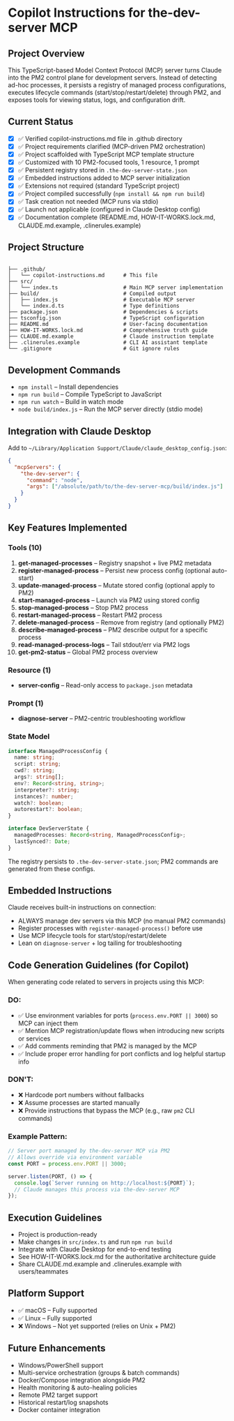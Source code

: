 # Copilot Instructions for the-dev-server MCP

## Project Overview
This TypeScript-based Model Context Protocol (MCP) server turns Claude into the PM2 control plane for development servers. Instead of detecting ad-hoc processes, it persists a registry of managed process configurations, executes lifecycle commands (start/stop/restart/delete) through PM2, and exposes tools for viewing status, logs, and configuration drift.

## Current Status
- [x] ✅ Verified copilot-instructions.md file in .github directory
- [x] ✅ Project requirements clarified (MCP-driven PM2 orchestration)
- [x] ✅ Project scaffolded with TypeScript MCP template structure
- [x] ✅ Customized with 10 PM2-focused tools, 1 resource, 1 prompt
- [x] ✅ Persistent registry stored in `.the-dev-server-state.json`
- [x] ✅ Embedded instructions added to MCP server initialization
- [x] ✅ Extensions not required (standard TypeScript project)
- [x] ✅ Project compiled successfully (`npm install && npm run build`)
- [x] ✅ Task creation not needed (MCP runs via stdio)
- [x] ✅ Launch not applicable (configured in Claude Desktop config)
- [x] ✅ Documentation complete (README.md, HOW-IT-WORKS.lock.md, CLAUDE.md.example, .clinerules.example)

## Project Structure
```

├── .github/
│   └── copilot-instructions.md      # This file
├── src/
│   └── index.ts                     # Main MCP server implementation
├── build/                           # Compiled output
│   ├── index.js                     # Executable MCP server
│   └── index.d.ts                   # Type definitions
├── package.json                     # Dependencies & scripts
├── tsconfig.json                    # TypeScript configuration
├── README.md                        # User-facing documentation
├── HOW-IT-WORKS.lock.md             # Comprehensive truth guide
├── CLAUDE.md.example                # Claude instruction template
├── .clinerules.example              # CLI AI assistant template
└── .gitignore                       # Git ignore rules
```

## Development Commands
- `npm install` – Install dependencies
- `npm run build` – Compile TypeScript to JavaScript
- `npm run watch` – Build in watch mode
- `node build/index.js` – Run the MCP server directly (stdio mode)

## Integration with Claude Desktop
Add to `~/Library/Application Support/Claude/claude_desktop_config.json`:
```json
{
  "mcpServers": {
    "the-dev-server": {
      "command": "node",
      "args": ["/absolute/path/to/the-dev-server-mcp/build/index.js"]
    }
  }
}
```

## Key Features Implemented

### Tools (10)
1. **get-managed-processes** – Registry snapshot + live PM2 metadata
2. **register-managed-process** – Persist new process config (optional auto-start)
3. **update-managed-process** – Mutate stored config (optional apply to PM2)
4. **start-managed-process** – Launch via PM2 using stored config
5. **stop-managed-process** – Stop PM2 process
6. **restart-managed-process** – Restart PM2 process
7. **delete-managed-process** – Remove from registry (and optionally PM2)
8. **describe-managed-process** – PM2 describe output for a specific process
9. **read-managed-process-logs** – Tail stdout/err via PM2 logs
10. **get-pm2-status** – Global PM2 process overview

### Resource (1)
- **server-config** – Read-only access to `package.json` metadata

### Prompt (1)
- **diagnose-server** – PM2-centric troubleshooting workflow

### State Model
```typescript
interface ManagedProcessConfig {
  name: string;
  script: string;
  cwd?: string;
  args?: string[];
  env?: Record<string, string>;
  interpreter?: string;
  instances?: number;
  watch?: boolean;
  autorestart?: boolean;
}

interface DevServerState {
  managedProcesses: Record<string, ManagedProcessConfig>;
  lastSynced?: Date;
}
```
The registry persists to `.the-dev-server-state.json`; PM2 commands are generated from these configs.

## Embedded Instructions
Claude receives built-in instructions on connection:
- ALWAYS manage dev servers via this MCP (no manual PM2 commands)
- Register processes with `register-managed-process()` before use
- Use MCP lifecycle tools for start/stop/restart/delete
- Lean on `diagnose-server` + log tailing for troubleshooting

## Code Generation Guidelines (for Copilot)

When generating code related to servers in projects using this MCP:

### DO:
- ✅ Use environment variables for ports (`process.env.PORT || 3000`) so MCP can inject them
- ✅ Mention MCP registration/update flows when introducing new scripts or services
- ✅ Add comments reminding that PM2 is managed by the MCP
- ✅ Include proper error handling for port conflicts and log helpful startup info

### DON'T:
- ❌ Hardcode port numbers without fallbacks
- ❌ Assume processes are started manually
- ❌ Provide instructions that bypass the MCP (e.g., raw `pm2` CLI commands)

### Example Pattern:
```typescript
// Server port managed by the-dev-server MCP via PM2
// Allows override via environment variable
const PORT = process.env.PORT || 3000;

server.listen(PORT, () => {
  console.log(`Server running on http://localhost:${PORT}`);
  // Claude manages this process via the-dev-server MCP
});
```

## Execution Guidelines
- Project is production-ready
- Make changes in `src/index.ts` and run `npm run build`
- Integrate with Claude Desktop for end-to-end testing
- See HOW-IT-WORKS.lock.md for the authoritative architecture guide
- Share CLAUDE.md.example and .clinerules.example with users/teammates

## Platform Support
- ✅ macOS – Fully supported
- ✅ Linux – Fully supported
- ❌ Windows – Not yet supported (relies on Unix + PM2)

## Future Enhancements
- Windows/PowerShell support
- Multi-service orchestration (groups & batch commands)
- Docker/Compose integration alongside PM2
- Health monitoring & auto-healing policies
- Remote PM2 target support
- Historical restart/log snapshots
- Docker container integration
